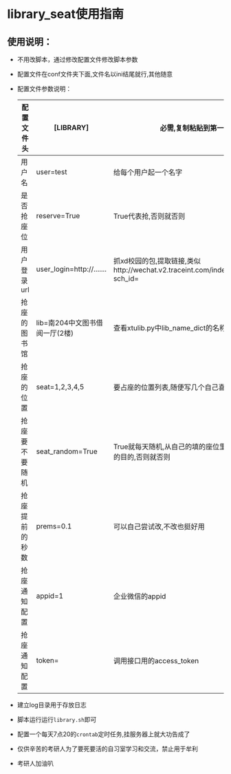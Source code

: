 # library_seat使用指南

## 使用说明：

- 不用改脚本，通过修改配置文件修改脚本参数

- 配置文件在conf文件夹下面,文件名以ini结尾就行,其他随意

- 配置文件参数说明：

  | 配置文件头     | [LIBRARY]                      | 必需,复制粘贴到第一行,下列参数顺序无所谓                     |
  | -------------- | ------------------------------ | ------------------------------------------------------------ |
  | 用户名         | user=test                      | 给每个用户起一个名字                                         |
  | 是否抢座位     | reserve=True                   | True代表抢,否则就否则                                        |
  | 用户登录url    | user_login=http://.......      | 抓xd校园的包,提取链接,类似http://wechat.v2.traceint.com/index.php/schoolpushh5/registerLogin?sch_id= |
  | 抢座的图书馆   | lib=南204中文图书借阅一厅(2楼) | 查看xtulib.py中lib_name_dict的名称,复制粘贴,不要自己打       |
  | 抢座的位置     | seat=1,2,3,4,5                 | 要占座的位置列表,随便写几个自己喜欢的                        |
  | 抢座要不要随机 | seat_random=True               | True就每天随机,从自己的填的座位里面优先抢,理论上可以达到每天换着坐的目的,否则就否则 |
  | 抢座提前的秒数 | prems=0.1                      | 可以自己尝试改,不改也挺好用                                  |
  | 抢座通知配置   | appid=1                        | 企业微信的appid                                              |
  | 抢座通知配置   | token=                         | 调用接口用的access_token                                     |

- 建立log目录用于存放日志

- 脚本运行运行`library.sh`即可

- 配置一个每天7点20的`crontab`定时任务,挂服务器上就大功告成了

- 仅供辛苦的考研人为了要死要活的自习室学习和交流，禁止用于牟利

- 考研人加油叭